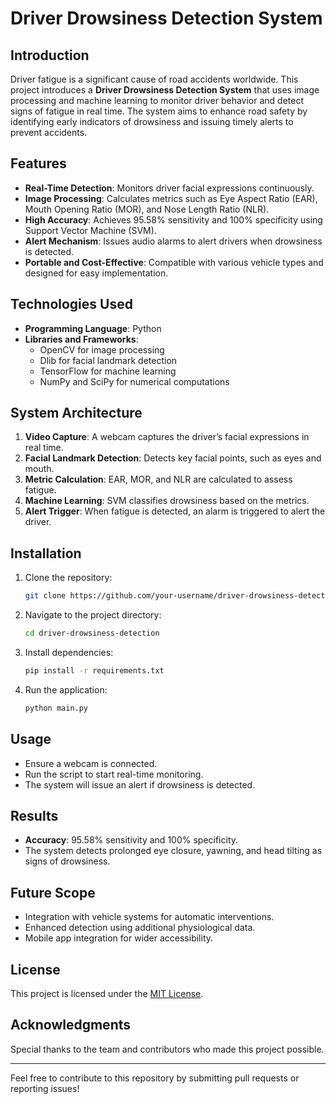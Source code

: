 # Driver Drowsiness Detection System  

## Introduction  
Driver fatigue is a significant cause of road accidents worldwide. This project introduces a **Driver Drowsiness Detection System** that uses image processing and machine learning to monitor driver behavior and detect signs of fatigue in real time. The system aims to enhance road safety by identifying early indicators of drowsiness and issuing timely alerts to prevent accidents.  

## Features  
- **Real-Time Detection**: Monitors driver facial expressions continuously.  
- **Image Processing**: Calculates metrics such as Eye Aspect Ratio (EAR), Mouth Opening Ratio (MOR), and Nose Length Ratio (NLR).  
- **High Accuracy**: Achieves 95.58% sensitivity and 100% specificity using Support Vector Machine (SVM).  
- **Alert Mechanism**: Issues audio alarms to alert drivers when drowsiness is detected.  
- **Portable and Cost-Effective**: Compatible with various vehicle types and designed for easy implementation.  

## Technologies Used  
- **Programming Language**: Python  
- **Libraries and Frameworks**:  
  - OpenCV for image processing  
  - Dlib for facial landmark detection  
  - TensorFlow for machine learning  
  - NumPy and SciPy for numerical computations  

## System Architecture  
1. **Video Capture**: A webcam captures the driver’s facial expressions in real time.  
2. **Facial Landmark Detection**: Detects key facial points, such as eyes and mouth.  
3. **Metric Calculation**: EAR, MOR, and NLR are calculated to assess fatigue.  
4. **Machine Learning**: SVM classifies drowsiness based on the metrics.  
5. **Alert Trigger**: When fatigue is detected, an alarm is triggered to alert the driver.  

## Installation  
1. Clone the repository:  
   ```bash  
   git clone https://github.com/your-username/driver-drowsiness-detection.git  
   ```  
2. Navigate to the project directory:  
   ```bash  
   cd driver-drowsiness-detection  
   ```  
3. Install dependencies:  
   ```bash  
   pip install -r requirements.txt  
   ```  
4. Run the application:  
   ```bash  
   python main.py  
   ```  

## Usage  
- Ensure a webcam is connected.  
- Run the script to start real-time monitoring.  
- The system will issue an alert if drowsiness is detected.  

## Results  
- **Accuracy**: 95.58% sensitivity and 100% specificity.  
- The system detects prolonged eye closure, yawning, and head tilting as signs of drowsiness.  

## Future Scope  
- Integration with vehicle systems for automatic interventions.  
- Enhanced detection using additional physiological data.  
- Mobile app integration for wider accessibility.  

## License  
This project is licensed under the [MIT License](LICENSE).  

## Acknowledgments  
Special thanks to the team and contributors who made this project possible.  

---  
Feel free to contribute to this repository by submitting pull requests or reporting issues!
